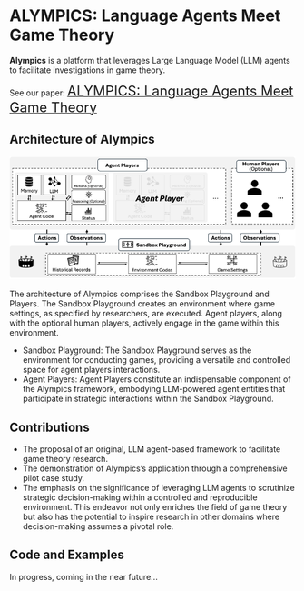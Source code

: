 # ALYMPICS: Language Agents Meet Game Theory

**Alympics** is a platform that leverages Large Language Model (LLM) agents to facilitate investigations in game theory.

See our paper: [<font size=5>ALYMPICS: Language Agents Meet Game Theory</font>](https://arxiv.org/pdf/2311.03220)

## Architecture of Alympics

<img src="./assets/gameground.png" alt="playground" width="800"/>

The architecture of Alympics comprises the Sandbox Playground and Players. The Sandbox Playground creates an environment where game settings, as specified by researchers, are executed. Agent players, along with the optional human players, actively engage in the game within this environment.

- Sandbox Playground: The Sandbox Playground serves as the environment for conducting games, providing a versatile and controlled space for agent players interactions.
- Agent Players: Agent Players constitute an indispensable component of the Alympics framework, embodying LLM-powered agent entities that participate in strategic interactions within the Sandbox Playground.


## Contributions

- The proposal of an original, LLM agent-based framework to facilitate game theory research.
- The demonstration of Alympics’s application through a comprehensive pilot case study.
- The emphasis on the significance of leveraging LLM agents to scrutinize strategic decision-making within a controlled and reproducible environment. This endeavor not only enriches the field of game theory but also has the potential to inspire research in other domains where decision-making assumes a pivotal role.

## Code and Examples
In progress, coming in the near future...

